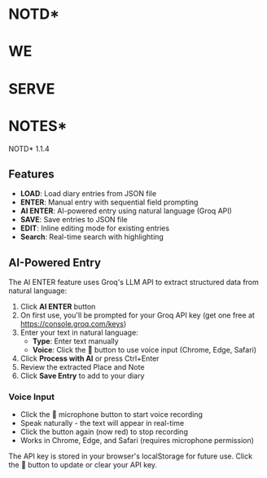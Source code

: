 # NOTD*

# WE
# SERVE
# NOTES*

NOTD* 1.1.4

## Features

- **LOAD**: Load diary entries from JSON file
- **ENTER**: Manual entry with sequential field prompting
- **AI ENTER**: AI-powered entry using natural language (Groq API)
- **SAVE**: Save entries to JSON file
- **EDIT**: Inline editing mode for existing entries
- **Search**: Real-time search with highlighting

## AI-Powered Entry

The AI ENTER feature uses Groq's LLM API to extract structured data from natural language:

1. Click **AI ENTER** button
2. On first use, you'll be prompted for your Groq API key (get one free at https://console.groq.com/keys)
3. Enter your text in natural language:
   - **Type**: Enter text manually
   - **Voice**: Click the 🎤 button to use voice input (Chrome, Edge, Safari)
4. Click **Process with AI** or press Ctrl+Enter
5. Review the extracted Place and Note
6. Click **Save Entry** to add to your diary

### Voice Input
- Click the 🎤 microphone button to start voice recording
- Speak naturally - the text will appear in real-time
- Click the button again (now red) to stop recording
- Works in Chrome, Edge, and Safari (requires microphone permission)

The API key is stored in your browser's localStorage for future use. Click the 🔑 button to update or clear your API key.

